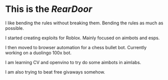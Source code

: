 # This is the _RearDoor_

I like bending the rules without breaking them. Bending the rules as much as possible. 

I started creating exploits for Roblox. Mainly focused on aimbots and esps.

I then moved to browser automation for a chess bullet bot. Currently working on a duolingo 100x bot.

I am learning CV and openvino to try do some aimbots in aimlabs. 

I am also trying to beat free givaways somehow.

